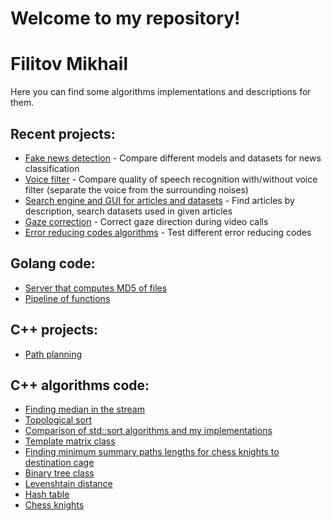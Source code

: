 # Welcome to my repository!
<h1> Filitov Mikhail </h1>
Here you can find some algorithms implementations and descriptions for them.


Recent projects:
-------------
+ [Fake news detection](https://github.com/sk-nlp-team/misinformation_detection) - Compare different models and datasets for news classification
+ [Voice filter](https://github.com/aniton/VoiceFilter-by-Megatron3000ultraSkill) - Compare quality of speech recognition with/without voice filter (separate the voice from the surrounding noises)
+ [Search engine and GUI for articles and datasets](https://github.com/SK-FSE/SEArch) - Find articles by description, search datasets used in given articles
+ [Gaze correction](https://github.com/lll-phill-lll/gaze_correction) - Correct gaze direction during video calls
+ [Error reducing codes algorithms](https://github.com/supereboyteam/error-reducing-codes) - Test different error reducing codes


Golang code:
---------
+ [Server that computes MD5 of files](https://github.com/lll-phill-lll/web_service_GO)
+ [Pipeline of functions](https://github.com/lll-phill-lll/function-pipeline/tree/master)

C++ projects:
------------
+ [Path planning](https://github.com/lll-phill-lll/Path_planning)

C++ algorithms code:
-----------
+ [Finding median in the stream]( https://github.com/lll-phill-lll/codes/tree/master/algorithms/streaming_median
        "implementation and description")
 + [Topological sort](https://github.com/lll-phill-lll/codes/tree/master/algorithms/topsort "implementation and description")
 + [Comparison of std::sort algorithms and my implementations](https://github.com/lll-phill-lll/codes/tree/master/algorithms/sorts "implementation and description")
 + [Template matrix class](https://github.com/lll-phill-lll/codes/tree/master/algorithms/Matrix_class "implementation and description")
 + [Finding minimum summary paths lengths for chess knights to destination cage](https://github.com/lll-phill-lll/codes/tree/master/algorithms/Chess_knight "implementation and description")
 + [Binary tree class](https://github.com/lll-phill-lll/codes/blob/master/algorithms/Bin_tree "implementation and description")
 + [Levenshtain distance](https://github.com/lll-phill-lll/codes/tree/master/algorithms/Levenshtein%20distance "implementation and description")
 + [Hash table](https://github.com/lll-phill-lll/codes/tree/master/algorithms/Hash_table "implementation and description")
 + [Chess knights](https://github.com/lll-phill-lll/codes/tree/master/algorithms/Chess_knight "implementation and description")



